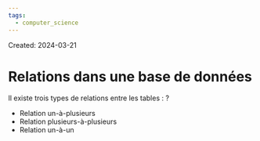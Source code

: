 ```yaml
---
tags:
  - computer_science
---
```

Created: 2024-03-21

# Relations dans une base de données

Il existe trois types de relations entre les tables :
?
- Relation un-à-plusieurs
- Relation plusieurs-à-plusieurs
- Relation un-à-un
<!--SR:!2024-04-05,10,270-->